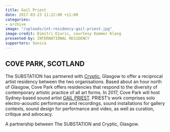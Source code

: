 ```yaml
---
title: Gail Priest
date: 2017-03-23 11:22:00 +11:00
categories:
- archive
image: "/uploads/int-residency-gail-priest.jpg"
image-credit: Dimitri Djuric, courtesy Kammer Klang
presented-by: INTERNATIONAL RESIDENCY
supporters: Sonica
---
```


## COVE PARK, SCOTLAND

The SUBSTATION has partnered with [Cryptic](http://www.cryptic.org.uk/), Glasgow to offer a reciprocal artist residency between the two organisations. Based about an hour north of Glasgow, Cove Park offers residencies that respond to the diversity of contemporary artistic practice of all art forms. In 2017, Cove Park will host Sydney-based sound artist [GAIL PRIEST](http://www.gailpriest.net/). PRIEST’s work comprises solo electro-acoustic performance and recordings, sound installations for gallery contexts, sound design for performance and video, as well as curation, critique and advocacy.

A partnership between The SUBSTATION and Cryptic, Glasgow.

